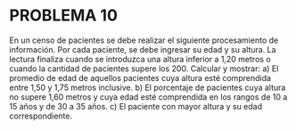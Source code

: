 # PROBLEMA 10

En un censo de pacientes se debe realizar el siguiente procesamiento de información. Por cada 
paciente, se debe ingresar su edad y su altura. La lectura finaliza cuando se introduzca una altura 
inferior a 1,20 metros o cuando la cantidad de pacientes supere los 200. Calcular y mostrar: 
a) El promedio de edad de aquellos pacientes cuya altura esté comprendida entre 1,50 y 1,75 metros 
inclusive. 
b) El porcentaje de  pacientes cuya altura no supere 1,60 metros y cuya edad esté comprendida en 
los rangos de 10 a 15 años y de 30 a 35 años. 
c) El paciente con mayor altura y su edad correspondiente.